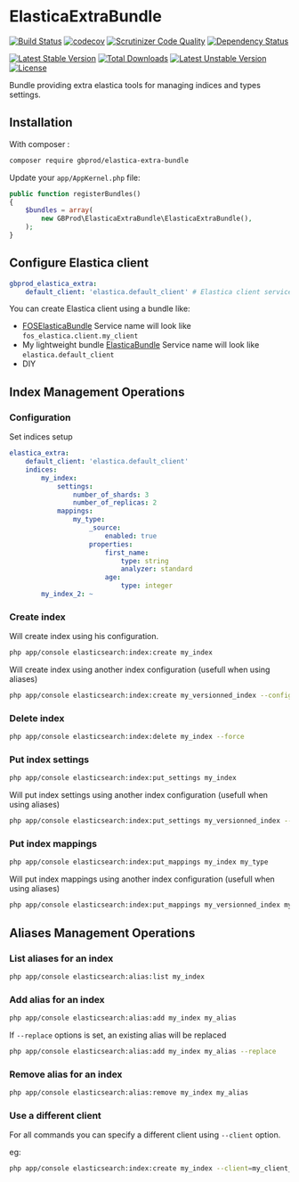 # ElasticaExtraBundle

[![Build Status](https://travis-ci.org/gbprod/elastica-extra-bundle.svg?branch=master)](https://travis-ci.org/gbprod/elastica-extra-bundle)
[![codecov](https://codecov.io/gh/gbprod/elastica-extra-bundle/branch/master/graph/badge.svg)](https://codecov.io/gh/gbprod/elastica-extra-bundle)
[![Scrutinizer Code Quality](https://scrutinizer-ci.com/g/gbprod/elastica-extra-bundle/badges/quality-score.png?b=master)](https://scrutinizer-ci.com/g/gbprod/elastica-extra-bundle/?branch=master)
[![Dependency Status](https://www.versioneye.com/user/projects/574a9ca2ce8d0e004505fa46/badge.svg)](https://www.versioneye.com/user/projects/574a9ca2ce8d0e004505fa46)

[![Latest Stable Version](https://poser.pugx.org/gbprod/elastica-extra-bundle/v/stable)](https://packagist.org/packages/gbprod/elastica-extra-bundle)
[![Total Downloads](https://poser.pugx.org/gbprod/elastica-extra-bundle/downloads)](https://packagist.org/packages/gbprod/elastica-extra-bundle)
[![Latest Unstable Version](https://poser.pugx.org/gbprod/elastica-extra-bundle/v/unstable)](https://packagist.org/packages/gbprod/elastica-extra-bundle)
[![License](https://poser.pugx.org/gbprod/elastica-extra-bundle/license)](https://packagist.org/packages/gbprod/elastica-extra-bundle)

Bundle providing extra elastica tools for managing indices and types settings.

## Installation

With composer :

```bash
composer require gbprod/elastica-extra-bundle
```

Update your `app/AppKernel.php` file:

```php
public function registerBundles()
{
    $bundles = array(
        new GBProd\ElasticaExtraBundle\ElasticaExtraBundle(),
    );
}
```

## Configure Elastica client

```yml
gbprod_elastica_extra:
    default_client: 'elastica.default_client' # Elastica client service's name
```

You can create Elastica client using a bundle like:
  * [FOSElasticaBundle](https://github.com/FriendsOfSymfony/FOSElasticaBundle)
    Service name will look like `fos_elastica.client.my_client`
  * My lightweight bundle [ElasticaBundle](https://github.com/gbprod/elastica-bundle)
    Service name will look like `elastica.default_client`
  * DIY


## Index Management Operations

### Configuration

Set indices setup

```yaml
elastica_extra:
    default_client: 'elastica.default_client'
    indices:
        my_index:
            settings:
                number_of_shards: 3
                number_of_replicas: 2
            mappings:
                my_type:
                    _source:
                        enabled: true
                    properties:
                        first_name:
                            type: string
                            analyzer: standard
                        age:
                            type: integer
        my_index_2: ~
```

### Create index

Will create index using his configuration.

```bash
php app/console elasticsearch:index:create my_index
```

Will create index using another index configuration (usefull when using aliases)

```bash
php app/console elasticsearch:index:create my_versionned_index --config=my_index
```

### Delete index

```bash
php app/console elasticsearch:index:delete my_index --force
```

### Put index settings

```bash
php app/console elasticsearch:index:put_settings my_index
```

Will put index settings using another index configuration (usefull when using aliases)

```bash
php app/console elasticsearch:index:put_settings my_versionned_index --config=my_index
```

### Put index mappings

```bash
php app/console elasticsearch:index:put_mappings my_index my_type
```

Will put index mappings using another index configuration (usefull when using aliases)

```bash
php app/console elasticsearch:index:put_mappings my_versionned_index my_type --config=my_index
```

## Aliases Management Operations

### List aliases for an index

```bash
php app/console elasticsearch:alias:list my_index
```

### Add alias for an index

```bash
php app/console elasticsearch:alias:add my_index my_alias
```

If `--replace` options is set, an existing alias will be replaced

```bash
php app/console elasticsearch:alias:add my_index my_alias --replace
```

### Remove alias for an index

```bash
php app/console elasticsearch:alias:remove my_index my_alias
```

### Use a different client

For all commands you can specify a different client using `--client` option.

eg:

```bash
php app/console elasticsearch:index:create my_index --client=my_client_service
```
